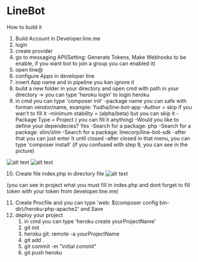 # LineBot

How to build it

1. Build Account in Developer.line.me
2. login
3. create provider
4. go to messaging API(Setting: Generate Tokens, Make Webhooks to be enable, if you want bot to join a group you can enabled it)
5. open line@
6. configure Apps in developer line
7. insert App name and in pipeline you kan ignore it
8. build a new folder in your directory and open cmd with path in your directory -> you can type 'heroku login' to login heroku
9. in cmd you can type 'composer init' 
   -package name you can safe with forman vendor/name, example: Yudha/line-bot-app
   -Author = skip if you wan't to fill it
   -minimum stability =  (alpha/beta) but you can skip it 
   -Package Type = Project ( you can fill it anything)
   -Would you like to define your dependecies? Yes
   -Search for a package: php
   -Search for a package: slim/slim
   -Search for a package: linecorp/line-bot-sdk
   -after that you can just enter it until closed
   -after closed in that menu, you can type 'composer install'
 (if you confused with step 9, you can see in the picture)
 
![alt text](https://scontent.fcgk6-1.fna.fbcdn.net/v/t1.0-9/29314674_10209171853013343_8067122742437549543_n.jpg?oh=3323bcc266b006385abc0b0ff529d0d9&oe=5B477712)
![alt text](https://scontent.fcgk6-1.fna.fbcdn.net/v/t1.0-9/29262053_10209171854733386_1401831843793893175_n.jpg?oh=1be9ad4c16f4865b0a3e7e0d5a3f451a&oe=5B2A339A)

10. Create file index.php in directory file
![alt text](https://scontent.fcgk6-1.fna.fbcdn.net/v/t1.0-9/29244147_10209171864333626_369135823610258485_n.jpg?_nc_cat=0&oh=36e2add66b3a79c5668c6e67c447a7ef&oe=5B3F2190)

(you can see in project what you must fill in index.php and dont forget to fill token with your token from developer.line.me)

11. Create Procfile and you can type 'web: $(composer config bin-dir)/heroku-php-apache2' and Save
12. deploy your project
    1. in cmd you can type 'heroku create yourProjectName'
    2. git init
    3. heroku git: remote -a yourProjectName
    4. git add . 
    5. git commit -m "initial commit"
    6. git push heroku
